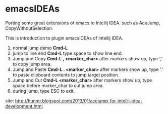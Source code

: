 emacsIDEAs
==========

Porting some great extensions of emacs to Intellij IDEA. such as AceJump, CopyWithoutSelection.



This is introduction to plugin emacsIDEAs of Intellij IDEA.

1) normal jump demo      **Cmd-L <char>**
2) jump to line end      **Cmd-L <space>**
   type space to show line end.
3) Jump and Copy         **Cmd-L <char>  , <marker_char>**
   after markers show up, type ',' to copy jump area.
4) Jump and Paste        **Cmd-L <char>  . <marker_char>**
   after markers show up, type '.' to paste clipboard contents to jump target position.
5) Jump and Cut          **Cmd-L <char>  <space> <marker_char>**
   after markers show up, type space before marker_char to cut jump area.
6) during jump, type ESC to exit.


site: http://hunmr.blogspot.com/2013/01/acejump-for-intellij-idea-development.html
